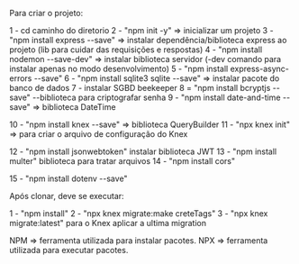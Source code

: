 Para criar o projeto:

1 - cd caminho do diretorio
2 - "npm init -y" => inicializar um projeto
3 - "npm install express --save" => instalar dependência/biblioteca express ao projeto (lib para cuidar das requisições e respostas)
4 - "npm install nodemon --save-dev" => instalar biblioteca servidor (-dev comando para instalar apenas no modo desenvolvimento)
5 - "npm install express-async-errors --save"
6 - "npm install sqlite3 sqlite --save" => instalar pacote do banco de dados
7 - instalar SGBD beekeeper
8 = "npm install bcryptjs --save" --biblioteca para criptografar senha
9 - "npm install date-and-time --save" => biblioteca DateTime

10 - "npm install knex --save" => biblioteca QueryBuilder
11 - "npx knex init" => para criar o arquivo de configuração do Knex

12 - "npm install jsonwebtoken" instalar biblioteca JWT
13 - "npm install multer" biblioteca para tratar arquivos
14 - "npm install cors"

15 - "npm install dotenv --save"

Após clonar, deve se executar:

1 - "npm install"
2 - "npx knex migrate:make creteTags"
3 - "npx knex migrate:latest" para o Knex aplicar a ultima migration

NPM => ferramenta utilizada para instalar pacotes.
NPX => ferramenta utilizada para executar pacotes.
